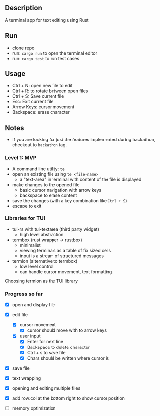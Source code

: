 ## Description

A terminal app for text editing using Rust

## Run
- clone repo
- run: `cargo run` to open the terminal editor
- run: `cargo test` to run test cases

## Usage
- Ctrl + N: open new file to edit
- Ctrl + R: to rotate between open files
- Ctrl + S: Save current file
- Esc: Exit current file
- Arrow Keys: cursor movement
- Backspace: erase character

## Notes

- If you are looking for just the features implemented during hackathon, checkout to `hackathon` tag.

### Level 1: MVP

- A command line utility: `te`
- open an existing file using `te <file-name>`
  - a "text-area" in terminal with content of the file is displayed
- make changes to the opened file
  - basic cursor navigation with arrow keys
  - backspace to erase content 
- save the changes (with a key combination like `Ctrl + S`)
- escape to exit

### Libraries for TUI

- tui-rs with tui-textarea (third party widget)
  - high level abstraction
- termbox (rust wrapper -> rustbox)
  - minimalist 
  - viewing terminals as a table of fix sized cells
  - input is a stream of structured messages
- termion (alternative to termbox)
  - low level control
  - can handle cursor movement, text formatting

Choosing termion as the TUI library 

### Progress so far

- [x] open and display file
- [x] edit file
  - [x] cursor movement
    - [x] cursor should move with to arrow keys
  - [x] user input
    - [x] Enter for next line
    - [x] Backspace to delete character
    - [x] Ctrl + s to save file
    - [x] Chars should be written where cursor is
- [x] save file

- [x] text wrapping
- [x] opening and editing multiple files
- [x] add row:col at the bottom right to show cursor position
- [ ] memory optimization
